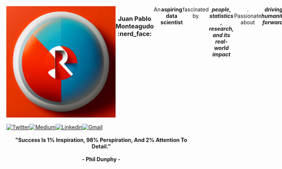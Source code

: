<div align="center" style="display: flex;">
  <img width=290 height=295 alt="Website" src="https://github.com/jpmonteagudo28/Profile_Info/blob/main/git_profile.png"/> <br />
  <h3>Juan Pablo Monteagudo :nerd_face:</h3>
  An <b>aspiring data scientist</b> fascinated by <b><i>people, statistics, research, and its real-world impact</i></b>. <br/> Passionate about <b><i>driving humanity forward, </i></b>
  with a desire to unveil the hidden potential within all data, <br /> I'm always <b>working to unlock valuable insights and tackle complex data challenges head-on. :exploding_head: </b> <br/>
  
</div>

<br />

<div align="center" style="display: flex;">
  <a target="_blank" rel="noopener noreferrer" href="https://twitter.com/JuanPab13191152">
    <img alt="Twitter" src="https://img.shields.io/badge/Twitter-1DA1F2?style=for-the-badge&logo=twitter&logoColor=white"/>
  </a>
  <a target="_blank" rel="noopener noreferrer" href="https://medium.com/@jpmonteagudo2014">
    <img alt="Medium" src="https://img.shields.io/badge/Medium-12100E?style=for-the-badge&logo=medium&logoColor=white"/>
  </a>
  <a target="_blank" rel="noopener noreferrer" href="https://www.linkedin.com/in/juan-pablo-jp-monteagudo-71127bab">
    <img alt ="Linkedin" src="https://img.shields.io/badge/LinkedIn-0077B5?style=for-the-badge&logo=linkedin&logoColor=white"/>
  </a>
  <a target="_blank" rel="noopener noreferrer" href="mailto: jpmonteagudo2014@gmail.com">
    <img alt="Gmail" src="https://img.shields.io/badge/Gmail-D14836?style=for-the-badge&logo=gmail&logoColor=white"/>
  </a>
</div>

<br />

<div align="center">
  <b>"Success Is 1% Inspiration, 98% Perspiration, And 2% Attention To Detail."</b> <br /> <br />
  <b>- Phil Dunphy -</b>
</div>
